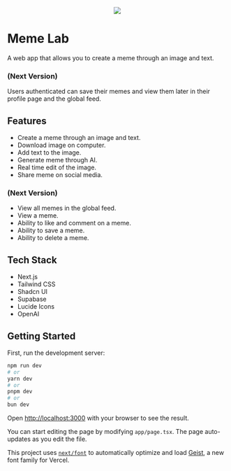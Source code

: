 <p align="center">
  <img src="https://media.discordapp.net/attachments/1313901914202832948/1363840781667795076/logo-memelab.png?ex=68077f35&is=68062db5&hm=b7f94551a12b787b502c9fe13c06013c2f26538052a52a00027c915ffd84ee71&=&format=webp&quality=lossless&width=60&height=100" />
</p>

# Meme Lab

A web app that allows you to create a meme through an image and text.

### (Next Version)

Users authenticated can save their memes and view them later in their profile page and the global feed.

## Features

- Create a meme through an image and text.
- Download image on computer.
- Add text to the image.
- Generate meme through AI.
- Real time edit of the image.
- Share meme on social media.

### (Next Version)

- View all memes in the global feed.
- View a meme.
- Ability to like and comment on a meme.
- Ability to save a meme.
- Ability to delete a meme.

## Tech Stack

- Next.js
- Tailwind CSS
- Shadcn UI
- Supabase
- Lucide Icons
- OpenAI

## Getting Started

First, run the development server:

```bash
npm run dev
# or
yarn dev
# or
pnpm dev
# or
bun dev
```

Open [http://localhost:3000](http://localhost:3000) with your browser to see the result.

You can start editing the page by modifying `app/page.tsx`. The page auto-updates as you edit the file.

This project uses [`next/font`](https://nextjs.org/docs/app/building-your-application/optimizing/fonts) to automatically optimize and load [Geist](https://vercel.com/font), a new font family for Vercel.
